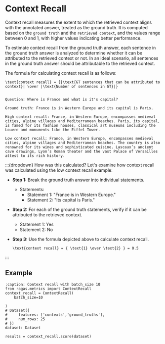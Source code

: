 

# Context Recall

Context recall measures the extent to which the retrieved context aligns with the annotated answer, treated as the ground truth. It is computed based on the `ground truth` and the `retrieved context`, and the values range between 0 and 1, with higher values indicating better performance.

To estimate context recall from the ground truth answer, each sentence in the ground truth answer is analyzed to determine whether it can be attributed to the retrieved context or not. In an ideal scenario, all sentences in the ground truth answer should be attributable to the retrieved context.

The formula for calculating context recall is as follows:

```{math}
\text{context recall} = {|\text{GT sentences that can be attributed to context}| \over |\text{Number of sentences in GT}|}
```

```{hint}

Question: Where is France and what is it's capital?

Ground truth: France is in Western Europe and its capital is Paris. 

High context recall: France, in Western Europe, encompasses medieval cities, alpine villages and Mediterranean beaches. Paris, its capital, is famed for its fashion houses, classical art museums including the Louvre and monuments like the Eiffel Tower.

Low context recall: France, in Western Europe, encompasses medieval cities, alpine villages and Mediterranean beaches. The country is also renowned for its wines and sophisticated cuisine. Lascaux’s ancient cave drawings, Lyon’s Roman theater and the vast Palace of Versailles attest to its rich history.
```

:::{dropdown} How was this calculated?
Let's examine how context recall was calculated using the low context recall example:

- **Step 1:** Break the ground truth answer into individual statements.
    - Statements:
        - Statement 1: "France is in Western Europe."
        - Statement 2: "Its capital is Paris."
- **Step 2:** For each of the ground truth statements, verify if it can be attributed to the retrieved context.
    - Statement 1: Yes
    - Statement 2: No

- **Step 3:** Use the formula depicted above to calculate context recall.
    ```{math}
    \text{context recall} = { \text{1} \over \text{2} } = 0.5
    ``` 
:::
## Example

```{code-block} python
:caption: Context recall with batch_size 10
from ragas.metrics import ContextRecall
context_recall = ContextRecall(
    batch_size=10

)
# Dataset({
#     features: ['contexts','ground_truths'],
#     num_rows: 25
# })
dataset: Dataset

results = context_recall.score(dataset)
```